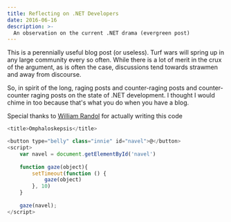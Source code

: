 ```yaml
---
title: Reflecting on .NET Developers
date: 2016-06-16
description: >-
  An observation on the current .NET drama (evergreen post)
---
```


This is a perennially useful blog post (or useless). Turf wars will spring up in any large community every so often. While there is a lot of merit in the crux of the argument, as is often the case, discussions tend towards strawmen and away from discourse.  

So, in spirit of the long, raging posts and counter-raging posts and counter-counter raging posts on the state of .NET development. I thought I would chime in too because that's what you do when you have a blog.

Special thanks to [William Randol](https://twitter.com/williamrandol) for actually writing this code

```javascript
<title>Omphaloskepsis</title>

<button type="belly" class="innie" id="navel">@</button>
<script>
	var navel = document.getElementById('navel')
	
	function gaze(object){
		setTimeout(function () {
			gaze(object)
		}, 10)
	}
	
	gaze(navel);
</script>
```